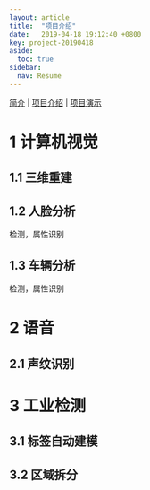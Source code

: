 ```yaml
---
layout: article
title:  "项目介绍"
date:   2019-04-18 19:12:40 +0800
key: project-20190418
aside:
  toc: true
sidebar:
  nav: Resume
---
```

[简介](/2019/04/18/resume.html) | [项目介绍](/2019/04/18/project.html) | [项目演示](/2019/04/18/demo.html)    

<!--more-->

# 1 计算机视觉
## 1.1 三维重建

## 1.2 人脸分析
检测，属性识别   

## 1.3 车辆分析
检测，属性识别   

# 2 语音
## 2.1 声纹识别

# 3 工业检测
## 3.1 标签自动建模

## 3.2 区域拆分
